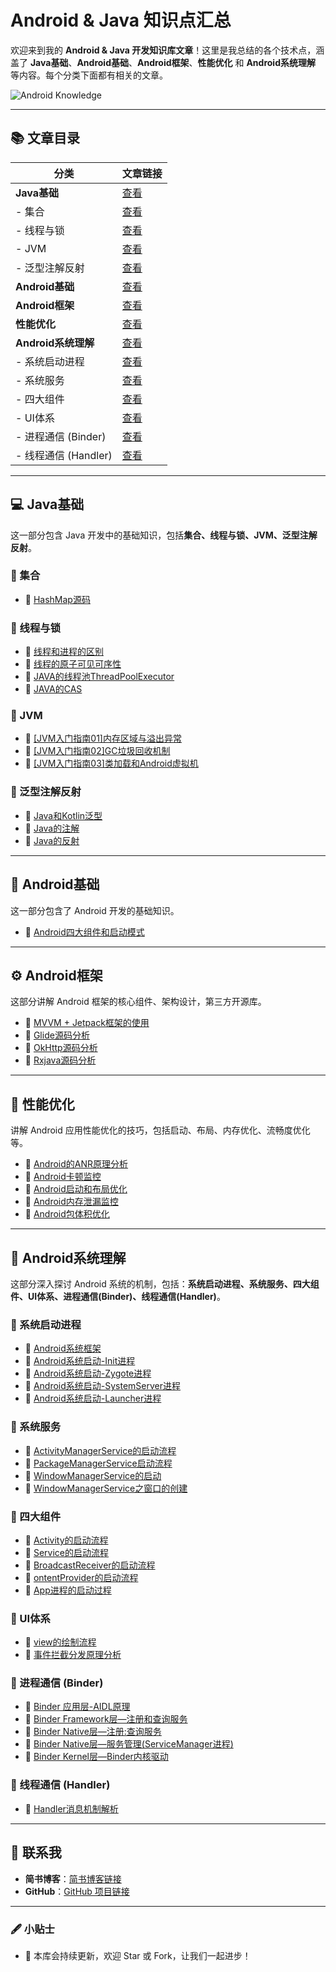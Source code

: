 # Android & Java 知识点汇总

欢迎来到我的 **Android & Java 开发知识库文章**！这里是我总结的各个技术点，涵盖了 **Java基础**、**Android基础**、**Android框架**、**性能优化** 和 **Android系统理解** 等内容。每个分类下面都有相关的文章。

![Android Knowledge](https://img.shields.io/badge/Android%20Knowledge-Articles-blue)

---

## 📚 文章目录

| 分类                     | 文章链接                           |
|------------------------|----------------------------------|
| **Java基础**             | [查看](https://github.com/lihaimings/AndroidKnowledgeArticles/tree/main/Java)                   |
| - 集合                   | [查看](https://github.com/lihaimings/AndroidKnowledgeArticles/tree/main/Java/%E9%9B%86%E5%90%88)                      |
| - 线程与锁               | [查看](https://github.com/lihaimings/AndroidKnowledgeArticles/tree/main/Java/%E7%BA%BF%E7%A8%8B%E4%B8%8E%E9%94%81)                   |
| - JVM                    | [查看](https://github.com/lihaimings/AndroidKnowledgeArticles/tree/main/Java/JVM)                       |
| - 泛型注解反射            | [查看](https://github.com/lihaimings/AndroidKnowledgeArticles/tree/main/Java/%E6%B3%9B%E5%9E%8B%E6%B3%A8%E8%A7%A3%E5%8F%8D%E5%B0%84)               |
| **Android基础**          | [查看](https://github.com/lihaimings/AndroidKnowledgeArticles/tree/main/Android%E5%9F%BA%E7%A1%80)                |
| **Android框架**          | [查看](https://github.com/lihaimings/AndroidKnowledgeArticles/tree/main/Android%E6%A1%86%E6%9E%B6)                |
| **性能优化**             | [查看](https://github.com/lihaimings/AndroidKnowledgeArticles/tree/main/%E6%80%A7%E8%83%BD%E4%BC%98%E5%8C%96)                   |
| **Android系统理解**      | [查看](https://github.com/lihaimings/AndroidKnowledgeArticles/tree/main/Android%E7%B3%BB%E7%BB%9F%E7%90%86%E8%A7%A3)            |
| - 系统启动进程           | [查看](#https://github.com/lihaimings/AndroidKnowledgeArticles/tree/main/Android%E7%B3%BB%E7%BB%9F%E7%90%86%E8%A7%A3/%E7%B3%BB%E7%BB%9F%E5%90%AF%E5%8A%A8%E8%BF%9B%E7%A8%8B)               |
| - 系统服务               | [查看](https://github.com/lihaimings/AndroidKnowledgeArticles/tree/main/Android%E7%B3%BB%E7%BB%9F%E7%90%86%E8%A7%A3/%E7%B3%BB%E7%BB%9F%E6%9C%8D%E5%8A%A1)                   |
| - 四大组件               | [查看](https://github.com/lihaimings/AndroidKnowledgeArticles/tree/main/Android%E7%B3%BB%E7%BB%9F%E7%90%86%E8%A7%A3/%E5%9B%9B%E5%A4%A7%E7%BB%84%E4%BB%B6)                   |
| - UI体系                 | [查看](https://github.com/lihaimings/AndroidKnowledgeArticles/tree/main/Android%E7%B3%BB%E7%BB%9F%E7%90%86%E8%A7%A3/UI%E4%BD%93%E7%B3%BB)                     |
| - 进程通信 (Binder)      | [查看](https://github.com/lihaimings/AndroidKnowledgeArticles/tree/main/Android%E7%B3%BB%E7%BB%9F%E7%90%86%E8%A7%A3/%E8%BF%9B%E7%A8%8B%E9%80%9A%E4%BF%A1(Binder))            |
| - 线程通信 (Handler)     | [查看](https://github.com/lihaimings/AndroidKnowledgeArticles/tree/main/Android%E7%B3%BB%E7%BB%9F%E7%90%86%E8%A7%A3/%E7%BA%BF%E7%A8%8B%E9%80%9A%E4%BF%A1(Handler))           |

---

## 💻 Java基础
这一部分包含 Java 开发中的基础知识，包括**集合、线程与锁、JVM、泛型注解反射**。

### 🔹 集合
- 📄 [HashMap源码](https://github.com/lihaimings/AndroidKnowledgeArticles/blob/main/Java/%E9%9B%86%E5%90%88/HashMap%E6%BA%90%E7%A0%81.md)

### 🔹 线程与锁
- 📄 [线程和进程的区别](https://github.com/lihaimings/AndroidKnowledgeArticles/blob/main/Java/%E7%BA%BF%E7%A8%8B%E4%B8%8E%E9%94%81/%E7%BA%BF%E7%A8%8B%E5%92%8C%E8%BF%9B%E7%A8%8B%E7%9A%84%E5%8C%BA%E5%88%AB.md)
- 📄 [线程的原子可见可序性](https://github.com/lihaimings/AndroidKnowledgeArticles/blob/main/Java/%E7%BA%BF%E7%A8%8B%E4%B8%8E%E9%94%81/%E7%BA%BF%E7%A8%8B%E7%9A%84%E5%8E%9F%E5%AD%90%E5%8F%AF%E8%A7%81%E5%8F%AF%E5%BA%8F%E6%80%A7.md)
- 📄 [JAVA的线程池ThreadPoolExecutor](https://github.com/lihaimings/AndroidKnowledgeArticles/blob/main/Java/%E7%BA%BF%E7%A8%8B%E4%B8%8E%E9%94%81/JAVA%E7%9A%84%E7%BA%BF%E7%A8%8B%E6%B1%A0ThreadPoolExecutor.md)
- 📄 [JAVA的CAS](https://github.com/lihaimings/AndroidKnowledgeArticles/blob/main/Java/%E7%BA%BF%E7%A8%8B%E4%B8%8E%E9%94%81/JAVA%E7%9A%84CAS.md)


### 🔹 JVM
- 📄 [[JVM入门指南01]内存区域与溢出异常](https://github.com/lihaimings/AndroidKnowledgeArticles/blob/main/Java/JVM/%5BJVM%E5%85%A5%E9%97%A8%E6%8C%87%E5%8D%9701%5D%E5%86%85%E5%AD%98%E5%8C%BA%E5%9F%9F%E4%B8%8E%E6%BA%A2%E5%87%BA%E5%BC%82%E5%B8%B8.md)
- 📄 [[JVM入门指南02]GC垃圾回收机制](https://github.com/lihaimings/AndroidKnowledgeArticles/blob/main/Java/JVM/%5BJVM%E5%85%A5%E9%97%A8%E6%8C%87%E5%8D%9702%5DGC%E5%9E%83%E5%9C%BE%E5%9B%9E%E6%94%B6%E6%9C%BA%E5%88%B6.md)
- 📄 [[JVM入门指南03]类加载和Android虚拟机](https://github.com/lihaimings/AndroidKnowledgeArticles/blob/main/Java/JVM/%E7%B1%BB%E5%8A%A0%E8%BD%BD%E5%92%8CAndroid%E8%99%9A%E6%8B%9F%E6%9C%BA.md)

### 🔹 泛型注解反射
- 📄 [Java和Kotlin泛型](https://github.com/lihaimings/AndroidKnowledgeArticles/blob/main/Java/%E6%B3%9B%E5%9E%8B%E6%B3%A8%E8%A7%A3%E5%8F%8D%E5%B0%84/Java%E5%92%8CKotlin%E6%B3%9B%E5%9E%8B.md)
- 📄 [Java的注解](https://github.com/lihaimings/AndroidKnowledgeArticles/blob/main/Java/%E6%B3%9B%E5%9E%8B%E6%B3%A8%E8%A7%A3%E5%8F%8D%E5%B0%84/Java%E7%9A%84%E6%B3%A8%E8%A7%A3.md)
- 📄 [Java的反射](https://github.com/lihaimings/AndroidKnowledgeArticles/blob/main/Java/%E6%B3%9B%E5%9E%8B%E6%B3%A8%E8%A7%A3%E5%8F%8D%E5%B0%84/Java%E7%9A%84%E5%8F%8D%E5%B0%84.md)

---

## 📱 Android基础
这一部分包含了 Android 开发的基础知识。

- 📄 [Android四大组件和启动模式](https://github.com/lihaimings/AndroidKnowledgeArticles/blob/main/Android%E5%9F%BA%E7%A1%80/Android%E5%9B%9B%E5%A4%A7%E7%BB%84%E4%BB%B6%E5%92%8C%E5%90%AF%E5%8A%A8%E6%A8%A1%E5%BC%8F.md)

---
## ⚙️ Android框架
这部分讲解 Android 框架的核心组件、架构设计，第三方开源库。

- 📄 [MVVM + Jetpack框架的使用](https://github.com/lihaimings/AndroidKnowledgeArticles/blob/main/Android%E6%A1%86%E6%9E%B6/MVVM%20%2B%20Jetpack%E6%A1%86%E6%9E%B6%E7%9A%84%E4%BD%BF%E7%94%A8.md)
- 📄 [Glide源码分析](https://github.com/lihaimings/AndroidKnowledgeArticles/blob/main/Android%E6%A1%86%E6%9E%B6/Glide%E6%BA%90%E7%A0%81%E5%88%86%E6%9E%90.md)
- 📄 [OkHttp源码分析](https://github.com/lihaimings/AndroidKnowledgeArticles/blob/main/Android%E6%A1%86%E6%9E%B6/OkHttp%E6%BA%90%E7%A0%81%E5%88%86%E6%9E%90.md)
- 📄 [Rxjava源码分析](https://github.com/lihaimings/AndroidKnowledgeArticles/blob/main/Android%E6%A1%86%E6%9E%B6/Rxjava%E6%BA%90%E7%A0%81%E5%88%86%E6%9E%90.md)

--- 
## 🚀 性能优化
讲解 Android 应用性能优化的技巧，包括启动、布局、内存优化、流畅度优化等。

- 📄 [Android的ANR原理分析](https://github.com/lihaimings/AndroidKnowledgeArticles/blob/main/%E6%80%A7%E8%83%BD%E4%BC%98%E5%8C%96/Android%E7%9A%84ANR%E5%8E%9F%E7%90%86%E5%88%86%E6%9E%90.md)
- 📄 [Android卡顿监控](https://github.com/lihaimings/AndroidKnowledgeArticles/blob/main/%E6%80%A7%E8%83%BD%E4%BC%98%E5%8C%96/Android%E5%8D%A1%E9%A1%BF%E7%9B%91%E6%8E%A7.md)
- 📄 [Android启动和布局优化](https://github.com/lihaimings/AndroidKnowledgeArticles/blob/main/%E6%80%A7%E8%83%BD%E4%BC%98%E5%8C%96/Android%E5%90%AF%E5%8A%A8%E5%92%8C%E5%B8%83%E5%B1%80%E4%BC%98%E5%8C%96.md)
- 📄 [Android内存泄漏监控](https://github.com/lihaimings/AndroidKnowledgeArticles/blob/main/%E6%80%A7%E8%83%BD%E4%BC%98%E5%8C%96/Android%E5%86%85%E5%AD%98%E6%B3%84%E6%BC%8F%E7%9B%91%E6%8E%A7.md)
- 📄 [Android包体积优化](https://github.com/lihaimings/AndroidKnowledgeArticles/blob/main/%E6%80%A7%E8%83%BD%E4%BC%98%E5%8C%96/Android%E5%8C%85%E4%BD%93%E7%A7%AF%E4%BC%98%E5%8C%96.md)

--- 

## 🔧 Android系统理解
这部分深入探讨 Android 系统的机制，包括：**系统启动进程、系统服务、四大组件、UI体系、进程通信(Binder)、线程通信(Handler)**。

### 🔹 系统启动进程
- 📄 [Android系统框架](https://github.com/lihaimings/AndroidKnowledgeArticles/blob/main/Android%E7%B3%BB%E7%BB%9F%E7%90%86%E8%A7%A3/%E7%B3%BB%E7%BB%9F%E5%90%AF%E5%8A%A8%E8%BF%9B%E7%A8%8B/Android%E7%B3%BB%E7%BB%9F%E6%A1%86%E6%9E%B6.md)
- 📄 [Android系统启动-Init进程](https://github.com/lihaimings/AndroidKnowledgeArticles/blob/main/Android%E7%B3%BB%E7%BB%9F%E7%90%86%E8%A7%A3/%E7%B3%BB%E7%BB%9F%E5%90%AF%E5%8A%A8%E8%BF%9B%E7%A8%8B/Android%E7%B3%BB%E7%BB%9F%E5%90%AF%E5%8A%A8-Init%E8%BF%9B%E7%A8%8B.md)
- 📄 [Android系统启动-Zygote进程](https://github.com/lihaimings/AndroidKnowledgeArticles/blob/main/Android%E7%B3%BB%E7%BB%9F%E7%90%86%E8%A7%A3/%E7%B3%BB%E7%BB%9F%E5%90%AF%E5%8A%A8%E8%BF%9B%E7%A8%8B/Android%E7%B3%BB%E7%BB%9F%E5%90%AF%E5%8A%A8-Zygote%E8%BF%9B%E7%A8%8B.md)
- 📄 [Android系统启动-SystemServer进程](https://github.com/lihaimings/AndroidKnowledgeArticles/blob/main/Android%E7%B3%BB%E7%BB%9F%E7%90%86%E8%A7%A3/%E7%B3%BB%E7%BB%9F%E5%90%AF%E5%8A%A8%E8%BF%9B%E7%A8%8B/Android%E7%B3%BB%E7%BB%9F%E5%90%AF%E5%8A%A8-SystemServer%E8%BF%9B%E7%A8%8B.md)
- 📄 [Android系统启动-Launcher进程](https://github.com/lihaimings/AndroidKnowledgeArticles/blob/main/Android%E7%B3%BB%E7%BB%9F%E7%90%86%E8%A7%A3/%E7%B3%BB%E7%BB%9F%E5%90%AF%E5%8A%A8%E8%BF%9B%E7%A8%8B/Android%E7%B3%BB%E7%BB%9F%E5%90%AF%E5%8A%A8-Launcher%E8%BF%9B%E7%A8%8B.md)

### 🔹 系统服务
- 📄 [ActivityManagerService的启动流程](https://github.com/lihaimings/AndroidKnowledgeArticles/blob/main/Android%E7%B3%BB%E7%BB%9F%E7%90%86%E8%A7%A3/%E7%B3%BB%E7%BB%9F%E6%9C%8D%E5%8A%A1/AMS/ActivityManagerService%E7%9A%84%E5%90%AF%E5%8A%A8%E6%B5%81%E7%A8%8B.md)
- 📄 [PackageManagerService启动流程](https://github.com/lihaimings/AndroidKnowledgeArticles/blob/main/Android%E7%B3%BB%E7%BB%9F%E7%90%86%E8%A7%A3/%E7%B3%BB%E7%BB%9F%E6%9C%8D%E5%8A%A1/PMS/PackageManagerService%E5%90%AF%E5%8A%A8%E6%B5%81%E7%A8%8B.md)
- 📄 [WindowManagerService的启动](https://github.com/lihaimings/AndroidKnowledgeArticles/blob/main/Android%E7%B3%BB%E7%BB%9F%E7%90%86%E8%A7%A3/%E7%B3%BB%E7%BB%9F%E6%9C%8D%E5%8A%A1/WMS/WindowManagerService%E7%9A%84%E5%90%AF%E5%8A%A8.md)
- 📄 [WindowManagerService之窗口的创建](https://github.com/lihaimings/AndroidKnowledgeArticles/blob/main/Android%E7%B3%BB%E7%BB%9F%E7%90%86%E8%A7%A3/%E7%B3%BB%E7%BB%9F%E6%9C%8D%E5%8A%A1/WMS/WindowManagerService%E4%B9%8B%E7%AA%97%E5%8F%A3%E7%9A%84%E5%88%9B%E5%BB%BA.md)

### 🔹 四大组件
- 📄 [Activity的启动流程](https://github.com/lihaimings/AndroidKnowledgeArticles/blob/main/Android%E7%B3%BB%E7%BB%9F%E7%90%86%E8%A7%A3/%E5%9B%9B%E5%A4%A7%E7%BB%84%E4%BB%B6/Activity%E7%9A%84%E5%90%AF%E5%8A%A8%E6%B5%81%E7%A8%8B.md)
- 📄 [Service的启动流程](https://github.com/lihaimings/AndroidKnowledgeArticles/blob/main/Android%E7%B3%BB%E7%BB%9F%E7%90%86%E8%A7%A3/%E5%9B%9B%E5%A4%A7%E7%BB%84%E4%BB%B6/Service%E7%9A%84%E5%90%AF%E5%8A%A8%E6%B5%81%E7%A8%8B.md)
- 📄 [BroadcastReceiver的启动流程](https://github.com/lihaimings/AndroidKnowledgeArticles/blob/main/Android%E7%B3%BB%E7%BB%9F%E7%90%86%E8%A7%A3/%E5%9B%9B%E5%A4%A7%E7%BB%84%E4%BB%B6/BroadcastReceiver%E7%9A%84%E5%90%AF%E5%8A%A8%E6%B5%81%E7%A8%8B.md)
- 📄 [ontentProvider的启动流程](https://github.com/lihaimings/AndroidKnowledgeArticles/blob/main/Android%E7%B3%BB%E7%BB%9F%E7%90%86%E8%A7%A3/%E5%9B%9B%E5%A4%A7%E7%BB%84%E4%BB%B6/ContentProvider%E7%9A%84%E5%90%AF%E5%8A%A8%E6%B5%81%E7%A8%8B.md)
- 📄 [App进程的启动过程](https://github.com/lihaimings/AndroidKnowledgeArticles/blob/main/Android%E7%B3%BB%E7%BB%9F%E7%90%86%E8%A7%A3/%E7%B3%BB%E7%BB%9F%E5%90%AF%E5%8A%A8%E8%BF%9B%E7%A8%8B/App%E8%BF%9B%E7%A8%8B%E7%9A%84%E5%90%AF%E5%8A%A8%E8%BF%87%E7%A8%8B.md)

### 🔹 UI体系
- 📄 [view的绘制流程](https://github.com/lihaimings/AndroidKnowledgeArticles/blob/main/Android%E7%B3%BB%E7%BB%9F%E7%90%86%E8%A7%A3/UI%E4%BD%93%E7%B3%BB/view%E7%9A%84%E7%BB%98%E5%88%B6%E6%B5%81%E7%A8%8B.md)
- 📄 [事件拦截分发原理分析](https://github.com/lihaimings/AndroidKnowledgeArticles/blob/main/Android%E7%B3%BB%E7%BB%9F%E7%90%86%E8%A7%A3/UI%E4%BD%93%E7%B3%BB/%E4%BA%8B%E4%BB%B6%E6%8B%A6%E6%88%AA%E5%88%86%E5%8F%91%E5%8E%9F%E7%90%86%E5%88%86%E6%9E%90.md)

### 🔹 进程通信 (Binder)
- 📄 [Binder 应用层-AIDL原理](https://github.com/lihaimings/AndroidKnowledgeArticles/blob/main/Android%E7%B3%BB%E7%BB%9F%E7%90%86%E8%A7%A3/%E8%BF%9B%E7%A8%8B%E9%80%9A%E4%BF%A1(Binder)/Binder%20%E5%BA%94%E7%94%A8%E5%B1%82-AIDL%E5%8E%9F%E7%90%86.md)
- 📄 [Binder Framework层—注册和查询服务](https://github.com/lihaimings/AndroidKnowledgeArticles/blob/main/Android%E7%B3%BB%E7%BB%9F%E7%90%86%E8%A7%A3/%E8%BF%9B%E7%A8%8B%E9%80%9A%E4%BF%A1(Binder)/Binder%20Framework%E5%B1%82%E2%80%94%E6%B3%A8%E5%86%8C%E5%92%8C%E6%9F%A5%E8%AF%A2%E6%9C%8D%E5%8A%A1.md)
- 📄 [Binder Native层—注册:查询服务](https://github.com/lihaimings/AndroidKnowledgeArticles/blob/main/Android%E7%B3%BB%E7%BB%9F%E7%90%86%E8%A7%A3/%E8%BF%9B%E7%A8%8B%E9%80%9A%E4%BF%A1(Binder)/Binder%20Native%E5%B1%82%E2%80%94%E6%B3%A8%E5%86%8C%3A%E6%9F%A5%E8%AF%A2%E6%9C%8D%E5%8A%A1.md)
- 📄 [Binder Native层—服务管理(ServiceManager进程)](https://github.com/lihaimings/AndroidKnowledgeArticles/blob/main/Android%E7%B3%BB%E7%BB%9F%E7%90%86%E8%A7%A3/%E8%BF%9B%E7%A8%8B%E9%80%9A%E4%BF%A1(Binder)/Binder%20Native%E5%B1%82%E2%80%94%E6%9C%8D%E5%8A%A1%E7%AE%A1%E7%90%86(ServiceManager%E8%BF%9B%E7%A8%8B).md)
- 📄 [Binder Kernel层—Binder内核驱动](https://github.com/lihaimings/AndroidKnowledgeArticles/blob/main/Android%E7%B3%BB%E7%BB%9F%E7%90%86%E8%A7%A3/%E8%BF%9B%E7%A8%8B%E9%80%9A%E4%BF%A1(Binder)/Binder%20Kernel%E5%B1%82%E2%80%94Binder%E5%86%85%E6%A0%B8%E9%A9%B1%E5%8A%A8.md)

### 🔹 线程通信 (Handler)
- 📄 [Handler消息机制解析](https://github.com/lihaimings/AndroidKnowledgeArticles/blob/main/Android%E7%B3%BB%E7%BB%9F%E7%90%86%E8%A7%A3/%E7%BA%BF%E7%A8%8B%E9%80%9A%E4%BF%A1(Handler)/Handler%E6%B6%88%E6%81%AF%E6%9C%BA%E5%88%B6%E8%A7%A3%E6%9E%90.md)

---

## 💬 联系我

- **简书博客**：[简书博客链接](https://www.jianshu.com/u/8367a9f79122)
- **GitHub**：[GitHub 项目链接](https://github.com/lihaimings/AndroidKnowledgeArticles)

---

### 🖋️ 小贴士
- 📅 本库会持续更新，欢迎 Star 或 Fork，让我们一起进步！



